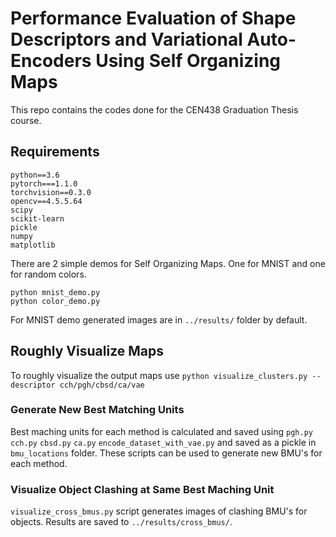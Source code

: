 # Performance Evaluation of Shape Descriptors and Variational Auto-Encoders Using Self Organizing Maps
This repo contains the codes done for the CEN438 Graduation Thesis course.

## Requirements
```
python==3.6
pytorch===1.1.0
torchvision==0.3.0
opencv==4.5.5.64
scipy
scikit-learn
pickle
numpy
matplotlib
```

There are 2 simple demos for Self Organizing Maps. One for MNIST and one for random colors.
```
python mnist_demo.py
python color_demo.py
```
For MNIST demo generated images are in `../results/` folder by default.

## Roughly Visualize Maps
To roughly visualize the output maps use `python visualize_clusters.py --descriptor cch/pgh/cbsd/ca/vae`

### Generate New Best Matching Units
Best maching units for each method is calculated and saved using `pgh.py` `cch.py` `cbsd.py` `ca.py` `encode_dataset_with_vae.py` and saved as a pickle in `bmu_locations` folder. These scripts can be used to generate new BMU's for each method.

### Visualize Object Clashing at Same Best Maching Unit
`visualize_cross_bmus.py` script generates images of clashing BMU's for objects. Results are saved to `../results/cross_bmus/`.
